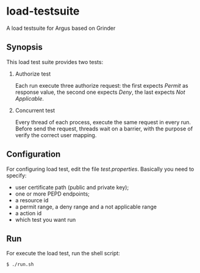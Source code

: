 # load-testsuite
A load testsuite for Argus based on Grinder

## Synopsis
This load test suite provides two tests:
1. Authorize test

   Each run execute three authorize request: the first expects _Permit_ as response value, the second one expects _Deny_, the last expects _Not Applicable_.
2. Concurrent test

   Every thread of each process, execute the same request in every run. Before send the request, threads wait on a barrier, with the purpose of verify the correct user mapping.

## Configuration
For configuring load test, edit the file _test.properties_. Basically you need to specify:
 
 * user certificate path (public and private key);
 * one or more PEPD endpoints;
 * a resource id
 * a permit range, a deny range and a not applicable range
 * a action id
 * which test you want run 
 

## Run
For execute the load test, run the shell script:
```bash
$ ./run.sh
```

